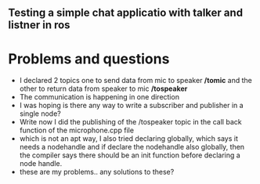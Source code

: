 ## Testing a simple chat applicatio with talker and listner in ros

# Problems and questions

* I declared 2 topics one to send data from mic to speaker **/tomic** and the other to return data from speaker to mic **/tospeaker** 
* The communication is happening in one direction 
* I was hoping is there any way to write a subscriber and publisher in a single node?
* Write now I did the publishing of the /tospeaker topic in the call back function of the microphone.cpp file
* which is not an apt way, I also tried declaring globally, which says it needs a nodehandle and if declare the nodehandle also globally, then the compiler says there should be an init function before declaring a node handle.
* these are my problems.. any solutions to these?
